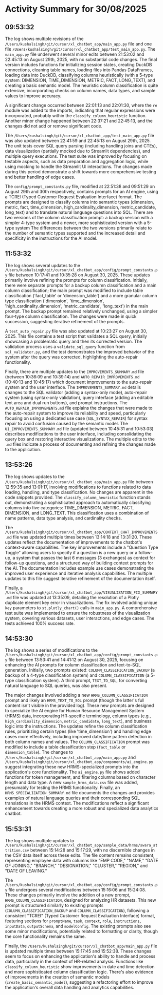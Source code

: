 # Activity Summary for 30/08/2025

## 09:53:32
The log shows multiple revisions of the `/Users/kushalsingh/git/cursor/xl_chatbot_app/main_app.py` file and one file `/Users/kushalsingh/git/cursor/xl_chatbot_app/test_main_app.py`.  The `main_app.py` file underwent several minor edits between 21:53:02 and 22:45:13 on August 29th, 2025, with no substantial code changes.  The final version includes functions for initializing session states, creating DuckDB connections, cleaning table names, loading files into Pandas DataFrames, loading data into DuckDB, classifying columns heuristically (with a 5-type system: DIMENSION, TIME_DIMENSION, METRIC, FACT, LONG_TEXT), and creating a basic semantic model. The heuristic column classification is quite extensive, incorporating checks on column names, data types, and sample values to improve accuracy.

A significant change occurred between 22:01:13 and 22:01:30, where the `re` module was added to the imports, indicating that regular expressions were incorporated, probably within the `classify_column_heuristic` function. Another minor change happened between 22:37:21 and 22:45:13, and the changes did not add or remove significant code.


The `/Users/kushalsingh/git/cursor/xl_chatbot_app/test_main_app.py` file was also updated  between 22:41:59 and 22:45:13 on August 29th, 2025. The unit tests cover SQL query parsing (including handling joins and CTEs), data visualization (partially mocked due to Streamlit dependencies), and multiple query executions.  The test suite was improved by focusing on testable aspects, such as data preparation and aggregation logic, while using mocking to handle the Streamlit UI interactions.  The changes made during this period demonstrate a shift towards more comprehensive testing and better handling of edge cases.

The `config/prompt_constants.py` file, modified at 22:51:38 and 09:51:29 on August 29th and 30th respectively, contains prompts for an AI engine, using a TCREI (Typed Customer Request Evaluation Interface) format.  The prompts are designed to classify columns into semantic types (dimension, metric, fact, time_dimension, high_cardinality_dimension, metric_candidate, long_text) and to translate natural language questions into SQL. There are two versions of the column classification prompt: a backup version with a simpler 4-type system and a newer, more sophisticated version with a 5-type system  The differences between the two versions primarily relate to the number of semantic types supported and the increased detail and specificity in the instructions for the AI model.


## 11:53:32
The log shows several updates to the `/Users/kushalsingh/git/cursor/xl_chatbot_app/config/prompt_constants.py` file between 10:17:41 and 10:35:28 on August 30, 2025. These updates primarily involve refining the prompts for column classification.  Initially, there were separate prompts for a backup column classification and a main column classification; the main prompt was modified to include table classification ('fact_table' or 'dimension_table') and a more granular column type classification ('dimension', 'time_dimension', 'high_cardinality_dimension', 'metric_candidate', 'long_text') in the main prompt. The backup prompt remained relatively unchanged, using a simpler four-type column classification.  The changes were made in quick succession, suggesting iterative refinement of the prompts.

A `test_auto_repair.py` file was also updated at 10:23:27 on August 30, 2025.  This file contains a test script that validates a SQL query, initially showcasing a problematic query and then its corrected version. The validation process uses a `validate_sql_query` function from `sql_validator.py`, and the test demonstrates the improved behavior of the system after the query was corrected, highlighting the auto-repair functionality.

Finally, there are multiple updates to the `IMPROVEMENTS_SUMMARY.md` file (between 10:36:09 and 10:39:14) and `AUTO_REPAIR_IMPROVEMENTS.md` (10:40:13 and 10:45:17) which document improvements to the auto-repair system and the user interface.  The `IMPROVEMENTS_SUMMARY.md` details changes to the SQL validator (adding a syntax-only mode), auto-repair system (using syntax-only validation), query interface (adding an editable text area and dual run buttons), and prompt instructions. The  `AUTO_REPAIR_IMPROVEMENTS.md`  file explains the changes that were made to the auto-repair system to improve its reliability and speed, particularly focusing on using a dedicated use case (`SQL_SYNTAX_REPAIR`) for syntax repair to avoid confusion caused by the semantic model. The `UI_IMPROVEMENTS_SUMMARY.md` file (updated between 10:45:31 and 10:53:03) describes modifications to the user interface, including consolidating the query box and restoring interactive visualizations.  The multiple edits to the `.md` files indicate a process of documenting and refining the changes made to the application.


## 13:53:26
The log shows updates to the `/Users/kushalsingh/git/cursor/xl_chatbot_app/main_app.py` file between 12:59:35 and 13:01:17, involving modifications to functions related to data loading, handling, and type classification.  No changes are apparent in the code snippets provided. The `classify_column_heuristic` function stands out, demonstrating a sophisticated approach to automatically classifying columns into five categories: TIME_DIMENSION, METRIC, FACT, DIMENSION, and LONG_TEXT. This classification uses a combination of name patterns, data type analysis, and cardinality checks.


The `/Users/kushalsingh/git/cursor/xl_chatbot_app/CONTEXT_CHAT_IMPROVEMENTS.md` file was updated multiple times between 13:14:18 and 13:31:20. These updates reflect the documentation of improvements to the chatbot's context-aware capabilities.  The key improvements include a "Question Type Toggle" allowing users to specify if a question is a new query or a follow-up, a system that passes the last 6 messages (3 exchanges) as context for follow-up questions, and a structured way of building context prompts for the AI. The documentation includes example use cases demonstrating the improved user experience and iterative analysis capabilities.  The multiple updates to this file suggest iterative refinement of the documentation itself.

Finally, a `/Users/kushalsingh/git/cursor/xl_chatbot_app/VISUALIZATION_FIX_SUMMARY.md` file was updated at 13:35:09, detailing the resolution of a Plotly duplicate element key error in visualizations. The fix involved adding unique `key` parameters to `st.plotly_chart()` calls in `main_app.py`. A comprehensive test suite was implemented to ensure the robustness of the visualization system, covering various datasets, user interactions, and edge cases. The tests achieved 100% success rate.


## 14:53:30
The log shows a series of modifications to the `/Users/kushalsingh/git/cursor/xl_chatbot_app/config/prompt_constants.py` file between 13:53:41 and 14:41:12 on August 30, 2025, focusing on enhancing the AI prompts for column classification and text-to-SQL generation.  Initially, two prompts existed: `COLUMN_CLASSIFICATION_BACKUP` (a backup of a 4-type classification system) and `COLUMN_CLASSIFICATION` (a 5-type classification system). A third prompt, `TEXT_TO_SQL`, for converting natural language to SQL queries, was also present.

The major changes involved adding a new `HRMS_COLUMN_CLASSIFICATION` prompt and likely an `HRMS_TEXT_TO_SQL` prompt (though the latter's full content isn't visible in the provided log). These new prompts are designed to specialize the AI engine for Human Resource Management System (HRMS) data, incorporating HR-specific terminology, column types (e.g.,  `high_cardinality_dimension`, `metric_candidate`, `long_text`), and business logic into the instructions.  The updates refine the column classification rules, prioritizing certain types (like 'time_dimension') and handling edge cases more effectively, including improved date/time pattern detection in both column names and values. The `COLUMN_CLASSIFICATION` prompt was modified to include a table classification step (`fact_table` or `dimension_table`). The changes to `/Users/kushalsingh/git/cursor/xl_chatbot_app/main_app.py` and `/Users/kushalsingh/git/cursor/xl_chatbot_app/components/ai_engine.py` suggest integrating these new HRMS-specialized prompts into the application's core functionality. The `ai_engine.py` file shows added functions for token management, and filtering columns based on character length and data type.  A new `sample_hrms_data.csv` file was added, presumably for testing the HRMS functionality.  Finally, an `HRMS_SPECIALIZATION_SUMMARY.md` file documents the changes and provides examples of natural language queries and their corresponding SQL translations in the HRMS context.  The modifications reflect a significant enhancement towards creating a more robust and specialized data analytics chatbot.


## 15:53:31
The log shows multiple updates to `/Users/kushalsingh/git/cursor/xl_chatbot_app/sample_data/hrms/swara_attrition.csv`  between 15:14:28 and 15:17:29, with no discernible changes in the CSV data itself across these edits.  The file content remains consistent, representing employee data with columns like "EMP CODE," "NAME," "DATE OF JOINING," "BRANCH," "DESIGNATION," "CLUSTER," "REGION," and "DATE OF LEAVING."

The `/Users/kushalsingh/git/cursor/xl_chatbot_app/config/prompt_constants.py` file undergoes several modifications between 15:16:06 and 15:24:08. These changes primarily involve the addition of a new prompt, `HRMS_COLUMN_CLASSIFICATION`, designed for analyzing HR datasets.  This new prompt is structured similarly to existing prompts (`COLUMN_CLASSIFICATION_BACKUP` and `COLUMN_CLASSIFICATION`), following a consistent "TCREI" (Typed Customer Request Evaluation Interface) format, featuring sections for `promptName`, `task`, `context`, `role`, `instructions`, `inputData`, `outputSchema`, and `modelConfig`. The existing prompts also see some minor modifications, potentially related to formatting or clarity, though the core functionality remains the same.

Finally, the `/Users/kushalsingh/git/cursor/xl_chatbot_app/main_app.py` file is updated multiple times between 15:17:45 and 15:52:38. These changes seem to focus on enhancing the application's ability to handle and process data, particularly in the context of HR-related analysis.  Functions like `classify_column_heuristic` show improvements in date and time detection and more sophisticated column classification logic. There's also evidence of improvements in the creation of semantic models (`create_basic_semantic_model`), suggesting a refactoring effort to improve the application's overall data handling and analytics capabilities.
